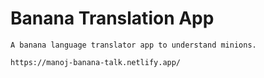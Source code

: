 # Banana Translation App

    A banana language translator app to understand minions.

    https://manoj-banana-talk.netlify.app/